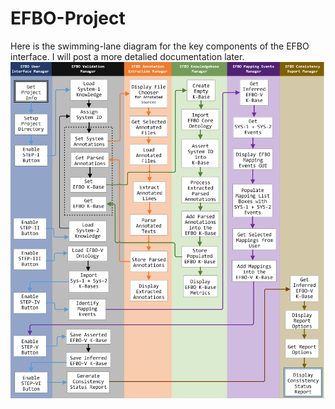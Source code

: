 # EFBO-Project
Here is the swimming-lane diagram for the key components of the EFBO interface. I will post a more detalied documentation later.
![Alt text](https://github.com/smtifahim/EFBO-Project/blob/master/EFBO-Swimlane.png?raw=true "EFBO Architecure")
